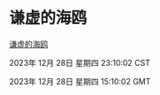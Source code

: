 # 谦虚的海鸥
[谦虚的海鸥](http://219.139.199.210:56308/qxdho/course/base/hotlink/index.php)

2023年 12月 28日 星期四 23:10:02 CST

2023年 12月 28日 星期四 15:10:02 GMT
